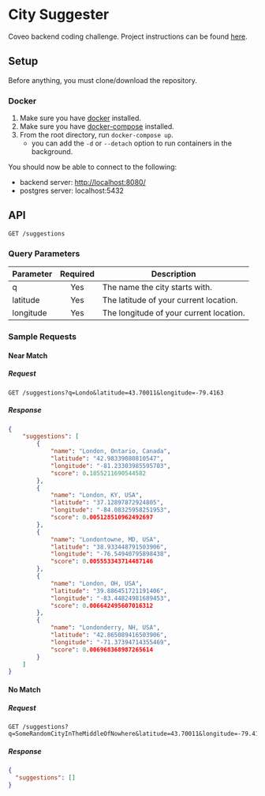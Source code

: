 # City Suggester

Coveo backend coding challenge. Project instructions can be found [here](https://github.com/coveo/backend-coding-challenge).

## Setup

Before anything, you must clone/download the repository.

### Docker

1. Make sure you have [docker](https://docs.docker.com/install/#supported-platforms) installed.
2. Make sure you have [docker-compose](https://docs.docker.com/compose/install/#install-compose) installed.
3. From the root directory, run `docker-compose up`.
    - you can add the `-d` or `--detach` option to run containers in the background.

You should now be able to connect to the following:

- backend server: [http://localhost:8080/](http://localhost:8080/)
- postgres server: localhost:5432

## API

```text
GET /suggestions
```

### Query Parameters
| Parameter | Required | Description                             |
| --------- | :------: | --------------------------------------- |
| q         |   Yes    | The name the city starts with.          |
| latitude  |   Yes    | The latitude of your current location.  |
| longitude |   Yes    | The longitude of your current location. |

### Sample Requests

#### Near Match

##### Request
```text
GET /suggestions?q=Londo&latitude=43.70011&longitude=-79.4163
```

##### Response

```json
{
    "suggestions": [
        {
            "name": "London, Ontario, Canada",
            "latitude": "42.98339080810547",
            "longitude": "-81.23303985595703",
            "score": 0.1855211690544582
        },
        {
            "name": "London, KY, USA",
            "latitude": "37.12897872924805",
            "longitude": "-84.08325958251953",
            "score": 0.005128510962492697
        },
        {
            "name": "Londontowne, MD, USA",
            "latitude": "38.933448791503906",
            "longitude": "-76.54940795898438",
            "score": 0.005553343714487146
        },
        {
            "name": "London, OH, USA",
            "latitude": "39.886451721191406",
            "longitude": "-83.44824981689453",
            "score": 0.006642495607016312
        },
        {
            "name": "Londonderry, NH, USA",
            "latitude": "42.865089416503906",
            "longitude": "-71.37394714355469",
            "score": 0.006968368987265614
        }
    ]
}
```

#### No Match

##### Request

```text
GET /suggestions?q=SomeRandomCityInTheMiddleOfNowhere&latitude=43.70011&longitude=-79.4163
```

##### Response

```json
{
  "suggestions": []
}
```